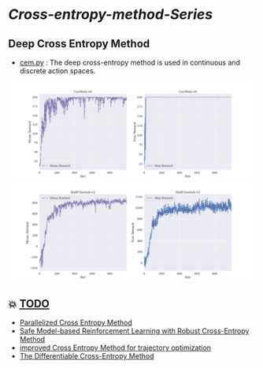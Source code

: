 # *Cross-entropy-method-Series*


## Deep Cross Entropy Method

- [cem.py](https://github.com/tinyzqh/Cross-entropy-method-Series/blob/main/cem.py) : The deep cross-entropy method is used in continuous and discrete action spaces.

<div align=center>
    <span class='gp-n'>
        <img src='https://github.com/tinyzqh/Cross-entropy-method-Series/blob/main/CartPole-v0Figure_1.png' width="650" alt="CartPole-v0"/>
        <img src='https://github.com/tinyzqh/Cross-entropy-method-Series/blob/main/HalfCheetah-v2Figure_1.png' width="650" alt="HalfCheetah-v2"/>
    </span>
</div>


## :boom: [TODO]()

- [Parallelized Cross Entropy Method](https://github.com/ADGEfficiency/cem)
- [Safe Model-based Reinforcement Learning with Robust Cross-Entropy Method](https://github.com/liuzuxin/safe-mbrl)
- [improved Cross Entropy Method for trajectory optimization](https://github.com/martius-lab/iCEM)
- [The Differentiable Cross-Entropy Method](https://github.com/facebookresearch/dcem)
